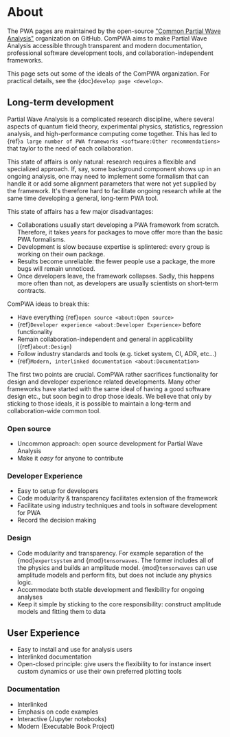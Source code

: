 # About

The PWA pages are maintained by the open-source
["Common Partial Wave Analysis"](https://github.com/ComPWA) organization on
GitHub. ComPWA aims to make Partial Wave Analysis accessible through
transparent and modern documentation, professional software development tools,
and collaboration-independent frameworks.

This page sets out some of the ideals of the ComPWA organization. For practical
details, see the {doc}`develop page <develop>`.

## Long-term development

Partial Wave Analysis is a complicated research discipline, where several
aspects of quantum field theory, experimental physics, statistics, regression
analysis, and high-performance computing come together. This has led to
{ref}`a large number of PWA frameworks <software:Other recommendations>` that
taylor to the need of each collaboration.

This state of affairs is only natural: research requires a flexible and
specialized approach. If, say, some background component shows up in an ongoing
analysis, one may need to implement some formalism that can handle it or add
some alignment parameters that were not yet supplied by the framework. It's
therefore hard to facilitate ongoing research while at the same time developing
a general, long-term PWA tool.

This state of affairs has a few major disadvantages:

- Collaborations usually start developing a PWA framework from scratch.
  Therefore, it takes years for packages to move offer more than the basic PWA
  formalisms.
- Development is slow because expertise is splintered: every group is working
  on their own package.
- Results become unreliable: the fewer people use a package, the more bugs will
  remain unnoticed.
- Once developers leave, the framework collapses. Sadly, this happens more
  often than not, as developers are usually scientists on short-term contracts.

ComPWA ideas to break this:

- Have everything {ref}`open source <about:Open source>`
- {ref}`Developer experience <about:Developer Experience>` before functionality
- Remain collaboration-independent and general in applicability
  ({ref}`about:Design`)
- Follow industry standards and tools (e.g. ticket system, CI, ADR, etc...)
- {ref}`Modern, interlinked documentation <about:Documentation>`

The first two points are crucial. ComPWA rather sacrifices functionality for
design and developer experience related developments. Many other frameworks
have started with the same ideal of having a good software design etc., but
soon begin to drop those ideals. We believe that only by sticking to those
ideals, it is possible to maintain a long-term and collaboration-wide common
tool.

### Open source

- Uncommon approach: open source development for Partial Wave Analysis
- Make it _easy_ for anyone to contribute

### Developer Experience

- Easy to setup for developers
- Code modularity & transparency facilitates extension of the framework
- Facilitate using industry techniques and tools in software development for
  PWA
- Record the decision making

### Design

- Code modularity and transparency. For example separation of the
  {mod}`expertsystem` and {mod}`tensorwaves`. The former includes all of the
  physics and builds an amplitude model. {mod}`tensorwaves` can use amplitude
  models and perform fits, but does not include any physics logic.
- Accommodate both stable development and flexibility for ongoing analyses
- Keep it simple by sticking to the core responsibility: construct amplitude
  models and fitting them to data

## User Experience

- Easy to install and use for analysis users
- Interlinked documentation
- Open-closed principle: give users the flexibility to for instance insert
  custom dynamics or use their own preferred plotting tools

### Documentation

- Interlinked
- Emphasis on code examples
- Interactive (Jupyter notebooks)
- Modern (Executable Book Project)
